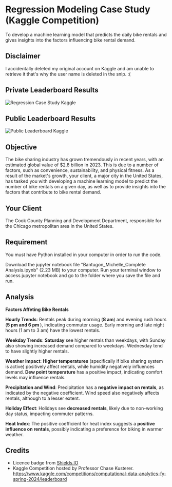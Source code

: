 # Regression Modeling Case Study (Kaggle Competition)
To develop a machine learning model that predicts the daily bike rentals and gives insights into the factors influencing bike rental demand.

## Disclaimer
I accidentally deleted my original account on Kaggle and am unable to retrieve it that's why the user name is deleted in the snip. :(

## Private Leaderboard Results
![Regression Case Study Kaggle](https://github.com/mkcjbantugon/Regression-Modeling-Case-Study/assets/157083966/adc87f99-91ba-44a5-b89a-8526bb8ea2d0)

## Public Leaderboard Results
![Public Leaderboard Kaggle](https://github.com/mkcjbantugon/Regression-Modeling-Case-Study/assets/157083966/556d78f3-12de-4572-a830-d25b6262d0f6)

## Objective
The bike sharing industry has grown tremendously in recent years, with an estimated global value of $2.8 billion in 2023. This is due to a number of factors, such as convenience, sustainability, and physical fitness. As a result of the market's growth, your client, a major city in the United States, has tasked you with developing a machine learning model to predict the number of bike rentals on a given day, as well as to provide insights into the factors that contribute to bike rental demand.

## Your Client
The Cook County Planning and Development Department, responsible for the Chicago metropolitan area in the United States.

## Requirement
You must have Python installed in your computer in order to run the code.

Download the jupyter notebook file "Bantugon_Michelle_Complete Analysis.ipynb" (2.23 MB) to your computer. Run your terminal window to access jupyter notebook and go to the folder where you save the file and run.

## Analysis

<b>Factors Affeting Bike Rentals</b>

<b>Hourly Trends</b>: Rentals peak during morning (<b>8 am</b>) and evening rush hours (<b>5 pm and 6 pm </b>), indicating commuter usage. Early morning and late night hours (1 am to 3 am) have the lowest rentals.

<b>Weekday Trends</b>: <b>Saturday</b> see higher rentals than weekdays, with Sunday also showing increased demand compared to weekdays. Wednesday tend to have slightly higher rentals.

<b>Weather Impact</b>: <b>Higher temperatures</b> (specifically if bike sharing system is active) positively affect rentals, while humidity negatively influences demand. <b>Dew point temperature</b> has a positive impact, indicating comfort levels may influence rentals.

<b>Precipitation and Wind</b>: Precipitation has a <b>negative impact on rentals</b>, as indicated by the negative coefficient. Wind speed  also negatively affects rentals, although to a lesser extent.

<b>Holiday Effect</b>: Holidays see <b>decreased rentals</b>, likely due to non-working day status, impacting commuter patterns.

<b>Heat Index</b>: The positive coefficient for heat index suggests a <b>positive influence on rentals</b>, possibly indicating a preference for biking in warmer weather.


## Credits


* Licence badge from [Shields.IO](https://shields.io/)
* Kaggle Competition hosted by Professor Chase Kusterer.
  https://www.kaggle.com/competitions/computational-data-analytics-fy-spring-2024/leaderboard
